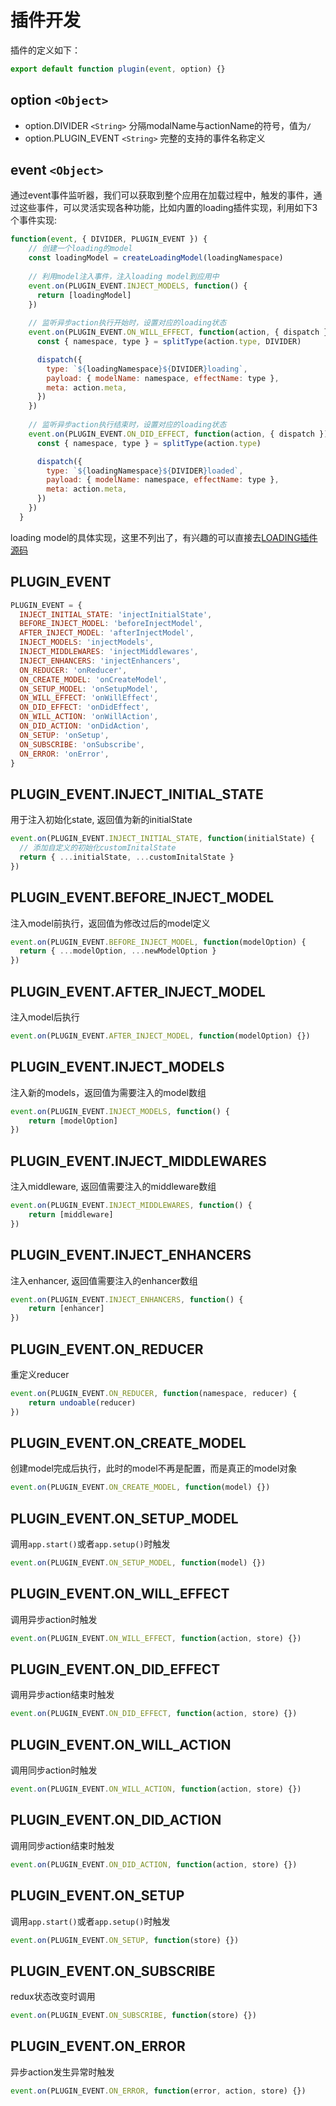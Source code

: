 # 插件开发

插件的定义如下：

```js
export default function plugin(event, option) {}
```

## option `<Object>`

* option.DIVIDER `<String>` 分隔modalName与actionName的符号，值为`/`
* option.PLUGIN_EVENT `<String>` 完整的支持的事件名称定义

## event `<Object>`

通过event事件监听器，我们可以获取到整个应用在加载过程中，触发的事件，通过这些事件，可以灵活实现各种功能，比如内置的loading插件实现，利用如下3个事件实现:

```js
function(event, { DIVIDER, PLUGIN_EVENT }) {
    // 创建一个loading的model
    const loadingModel = createLoadingModel(loadingNamespace)
	
    // 利用model注入事件，注入loading model到应用中
    event.on(PLUGIN_EVENT.INJECT_MODELS, function() {
      return [loadingModel]
    })
	
    // 监听异步action执行开始时，设置对应的loading状态
    event.on(PLUGIN_EVENT.ON_WILL_EFFECT, function(action, { dispatch }) {
      const { namespace, type } = splitType(action.type, DIVIDER)

      dispatch({
        type: `${loadingNamespace}${DIVIDER}loading`,
        payload: { modelName: namespace, effectName: type },
        meta: action.meta,
      })
    })
	
    // 监听异步action执行结束时，设置对应的loading状态
    event.on(PLUGIN_EVENT.ON_DID_EFFECT, function(action, { dispatch }) {
      const { namespace, type } = splitType(action.type)

      dispatch({
        type: `${loadingNamespace}${DIVIDER}loaded`,
        payload: { modelName: namespace, effectName: type },
        meta: action.meta,
      })
    })
  }
```

loading model的具体实现，这里不列出了，有兴趣的可以直接去[LOADING插件源码](https://github.com/FaureWu/zoro-plugin/blob/master/src/loading.js)

## PLUGIN_EVENT

```js
PLUGIN_EVENT = {
  INJECT_INITIAL_STATE: 'injectInitialState',
  BEFORE_INJECT_MODEL: 'beforeInjectModel',
  AFTER_INJECT_MODEL: 'afterInjectModel',
  INJECT_MODELS: 'injectModels',
  INJECT_MIDDLEWARES: 'injectMiddlewares',
  INJECT_ENHANCERS: 'injectEnhancers',
  ON_REDUCER: 'onReducer',
  ON_CREATE_MODEL: 'onCreateModel',
  ON_SETUP_MODEL: 'onSetupModel',
  ON_WILL_EFFECT: 'onWillEffect',
  ON_DID_EFFECT: 'onDidEffect',
  ON_WILL_ACTION: 'onWillAction',
  ON_DID_ACTION: 'onDidAction',
  ON_SETUP: 'onSetup',
  ON_SUBSCRIBE: 'onSubscribe',
  ON_ERROR: 'onError',
}
```

## PLUGIN_EVENT.INJECT_INITIAL_STATE

用于注入初始化state, 返回值为新的initialState

```js
event.on(PLUGIN_EVENT.INJECT_INITIAL_STATE, function(initialState) {
  // 添加自定义的初始化customInitalState
  return { ...initialState, ...customInitalState }
})
```

## PLUGIN_EVENT.BEFORE_INJECT_MODEL

注入model前执行，返回值为修改过后的model定义

```js
event.on(PLUGIN_EVENT.BEFORE_INJECT_MODEL, function(modelOption) {
  return { ...modelOption, ...newModelOption }
})
```

## PLUGIN_EVENT.AFTER_INJECT_MODEL

注入model后执行

```js
event.on(PLUGIN_EVENT.AFTER_INJECT_MODEL, function(modelOption) {})
```

## PLUGIN_EVENT.INJECT_MODELS

注入新的models，返回值为需要注入的model数组

```js
event.on(PLUGIN_EVENT.INJECT_MODELS, function() {
    return [modelOption]
})
```

## PLUGIN_EVENT.INJECT_MIDDLEWARES

注入middleware, 返回值需要注入的middleware数组

```js
event.on(PLUGIN_EVENT.INJECT_MIDDLEWARES, function() {
    return [middleware]
})
```

## PLUGIN_EVENT.INJECT_ENHANCERS

注入enhancer, 返回值需要注入的enhancer数组

```js
event.on(PLUGIN_EVENT.INJECT_ENHANCERS, function() {
    return [enhancer]
})
```

## PLUGIN_EVENT.ON_REDUCER

重定义reducer

```js
event.on(PLUGIN_EVENT.ON_REDUCER, function(namespace, reducer) {
	return undoable(reducer)
})
```

## PLUGIN_EVENT.ON_CREATE_MODEL

创建model完成后执行，此时的model不再是配置，而是真正的model对象

```js
event.on(PLUGIN_EVENT.ON_CREATE_MODEL, function(model) {})
```

## PLUGIN_EVENT.ON_SETUP_MODEL

调用`app.start()`或者`app.setup()`时触发

```js
event.on(PLUGIN_EVENT.ON_SETUP_MODEL, function(model) {})
```

## PLUGIN_EVENT.ON_WILL_EFFECT

调用异步action时触发

```js
event.on(PLUGIN_EVENT.ON_WILL_EFFECT, function(action, store) {})
```

## PLUGIN_EVENT.ON_DID_EFFECT

调用异步action结束时触发

```js
event.on(PLUGIN_EVENT.ON_DID_EFFECT, function(action, store) {})
```

## PLUGIN_EVENT.ON_WILL_ACTION

调用同步action时触发

```js
event.on(PLUGIN_EVENT.ON_WILL_ACTION, function(action, store) {})
```

## PLUGIN_EVENT.ON_DID_ACTION

调用同步action结束时触发

```js
event.on(PLUGIN_EVENT.ON_DID_ACTION, function(action, store) {})
```

## PLUGIN_EVENT.ON_SETUP

调用`app.start()`或者`app.setup()`时触发

```js
event.on(PLUGIN_EVENT.ON_SETUP, function(store) {})
```

## PLUGIN_EVENT.ON_SUBSCRIBE

redux状态改变时调用

```js
event.on(PLUGIN_EVENT.ON_SUBSCRIBE, function(store) {})
```

## PLUGIN_EVENT.ON_ERROR

异步action发生异常时触发

```js
event.on(PLUGIN_EVENT.ON_ERROR, function(error, action, store) {})
```

